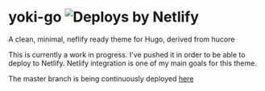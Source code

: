 # yoki-go ![Deploys by Netlify](https://www.netlify.com/img/global/badges/netlify-light.svg "Deploys by Netlify")

A clean, minimal, neflify ready theme for Hugo, derived from hucore

This is currently a work in progress. I've pushed it in order to be able to deploy to Netlify. Netlify integration is one of my main goals for this theme.

The master branch is being continuously deployed [here](https://yoki-go.netlify.com/)